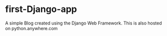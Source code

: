 # first-Django-app

A simple Blog created using the Django Web Framework.
This is also hosted on python.anywhere.com
